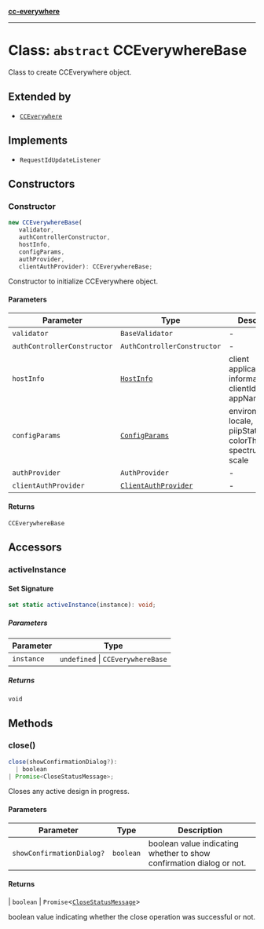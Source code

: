 [**cc-everywhere**](../../../../index.md)

***

# Class: `abstract` CCEverywhereBase

Class to create CCEverywhere object.

## Extended by

- [`CCEverywhere`](../../3p/cc-everywhere/classes/cc-everywhere.md)

## Implements

- `RequestIdUpdateListener`

## Constructors

### Constructor

```ts
new CCEverywhereBase(
   validator, 
   authControllerConstructor, 
   hostInfo, 
   configParams, 
   authProvider, 
   clientAuthProvider): CCEverywhereBase;
```

Constructor to initialize CCEverywhere object.

#### Parameters

| Parameter | Type | Description |
| ------ | ------ | ------ |
| `validator` | `BaseValidator` | - |
| `authControllerConstructor` | `AuthControllerConstructor` | - |
| `hostInfo` | [`HostInfo`](../../../../shared/src/types/host-info-types/type-aliases/host-info.md) | client application information - clientId, appName |
| `configParams` | [`ConfigParams`](../../../../shared/src/types/host-info-types/type-aliases/config-params.md) | environment, locale, piipStatus, colorTheme, spectrumTheme, scale |
| `authProvider` | `AuthProvider` | - |
| `clientAuthProvider` | [`ClientAuthProvider`](../../../../shared/src/types/client-authentication-types/interfaces/client-auth-provider.md) | - |

#### Returns

`CCEverywhereBase`

## Accessors

### activeInstance

#### Set Signature

```ts
set static activeInstance(instance): void;
```

##### Parameters

| Parameter | Type |
| ------ | ------ |
| `instance` | `undefined` \| `CCEverywhereBase` |

##### Returns

`void`

## Methods

### close()

```ts
close(showConfirmationDialog?): 
  | boolean
| Promise<CloseStatusMessage>;
```

Closes any active design in progress.

#### Parameters

| Parameter | Type | Description |
| ------ | ------ | ------ |
| `showConfirmationDialog?` | `boolean` | boolean value indicating whether to show confirmation dialog or not. |

#### Returns

  \| `boolean`
  \| `Promise`<[`CloseStatusMessage`](../../../../shared/src/messenger/message-types/interfaces/close-status-message.md)\>

boolean value indicating whether the close operation was successful or not.
